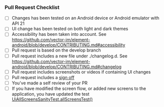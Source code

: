 ### Pull Request Checklist

<!--
 Please read [CONTRIBUTING.md](https://github.com/vector-im/element-android/blob/develop/CONTRIBUTING.md) before submitting your pull request
 Depending on the Pull Request content, it can be acceptable if some of the following checkboxes stay unchecked.
 -->

- [ ] Changes has been tested on an Android device or Android emulator with API 21
- [ ] UI change has been tested on both light and dark themes
- [ ] Accessibility has been taken into account. See https://github.com/vector-im/element-android/blob/develop/CONTRIBUTING.md#accessibility
- [ ] Pull request is based on the develop branch
- [ ] Pull request includes a new file under ./changelog.d. See https://github.com/vector-im/element-android/blob/develop/CONTRIBUTING.md#changelog
- [ ] Pull request includes screenshots or videos if containing UI changes
- [ ] Pull request includes a [sign off](https://matrix-org.github.io/synapse/latest/development/contributing_guide.html#sign-off)
- [ ] You've made a self review of your PR
- [ ] If you have modified the screen flow, or added new screens to the application, you have updated the test [UiAllScreensSanityTest.allScreensTest()](https://github.com/vector-im/element-android/blob/main/vector/src/androidTest/java/im/vector/app/ui/UiAllScreensSanityTest.kt#L73)
